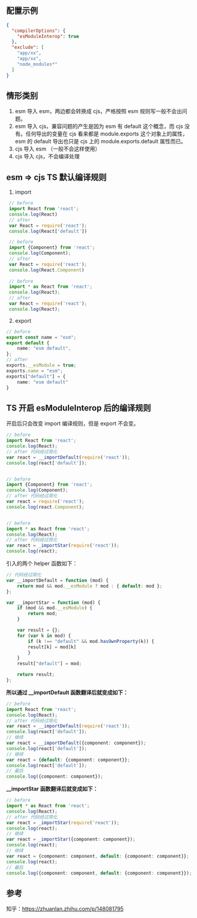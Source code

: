 <!--
 * @Author: monai
 * @Date: 2021-09-15 11:45:58
 * @LastEditors: monai
 * @LastEditTime: 2022-05-26 22:19:16
-->
## 配置示例
```json
{
  "compilerOptions": {
    "esModuleInterop": true
  },
  "exclude": [
    "app/xx",
    "app/xx",
    "node_modules*"
  ]
}
```
## 情形类别
1. esm 导入 esm，两边都会转换成 cjs，严格按照 esm 规则写一般不会出问题。
2. esm 导入 cjs，兼容问题的产生是因为 esm 有 default 这个概念，而 cjs 没有。任何导出的变量在 cjs 看来都是 module.exports 这个对象上的属性，esm 的 default 导出也只是 cjs 上的 module.exports.default 属性而已。
3. cjs 导入 esm （一般不会这样使用）
4. cjs 导入 cjs，不会编译处理

## esm => cjs TS 默认编译规则
1. import
```typescript
 // before
 import React from 'react';
 console.log(React)
 // after
 var React = require('react');
 console.log(React['default'])

 // before
 import {Component} from 'react';
 console.log(Component);
 // after
 var React = require('react');
 console.log(React.Component)
 
 // before 
 import * as React from 'react';
 console.log(React);
 // after
 var React = require('react');
 console.log(React);
```

2. export
```typescript
// before
export const name = "esm";
export default {
	name: "esm default",
};
// after
exports.__esModule = true;
exports.name = "esm";
exports["default"] = {
	name: "esm default"
}
```

## TS 开启 esModuleInterop 后的编译规则
开启后只会改变 import 编译规则，但是 export 不会变。
```typescript
// before
import React from 'react';
console.log(React);
// after 代码经过简化
var react = __importDefault(require('react'));
console.log(react['default']);


// before
import {Component} from 'react';
console.log(Component);
// after 代码经过简化
var react = require('react');
console.log(react.Component);


// before
import * as React from 'react';
console.log(React);
// after 代码经过简化
var react = _importStar(require('react'));
console.log(react);
```
引入的两个 helper 函数如下：
```typescript
// 代码经过简化
var __importDefault = function (mod) {
  	return mod && mod.__esModule ? mod : { default: mod };
};

var __importStar = function (mod) {
	if (mod && mod.__esModule) {
		return mod;
	}

	var result = {};
	for (var k in mod) {
		if (k !== "default" && mod.hasOwnProperty(k)) {
		result[k] = mod[k]
		}
	}
	result["default"] = mod;

	return result;
};
```
**所以通过 __importDefault 函数翻译后就变成如下：**
```typescript
// before
import React from 'react';
console.log(React);
// after 代码经过简化
var react = __importDefault(require('react'));
console.log(react['default']);
// 继续
var react = __importDefault({component: component});
console.log(react['default']);
// 继续
var react = {default: {component: component}};
console.log(react['default']);
// 最后
console.log({component: component});
```
**__importStar 函数翻译后就变成如下：**
```typescript
// before
import * as React from 'react';
console.log(React);
// after 代码经过简化
var react = _importStar(require('react'));
console.log(react);
// 继续
var react = _importStar({component: component});
console.log(react);
// 继续
var react = {component: component, default: {component: component}};
console.log(react);
// 最后
console.log({component: component, default: {component: component}});
```
## 参考
知乎：<https://zhuanlan.zhihu.com/p/148081795>